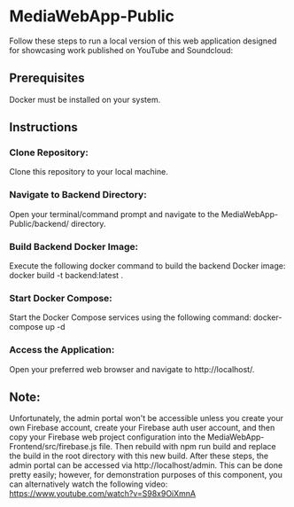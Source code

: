 # MediaWebApp-Public
Follow these steps to run a local version of this web application designed for showcasing work published on YouTube and Soundcloud:


## Prerequisites
Docker must be installed on your system.


## Instructions
### Clone Repository:
Clone this repository to your local machine.


### Navigate to Backend Directory:
Open your terminal/command prompt and navigate to the MediaWebApp-Public/backend/ directory.


### Build Backend Docker Image:
Execute the following docker command to build the backend Docker image:
docker build -t backend:latest .


### Start Docker Compose:
Start the Docker Compose services using the following command:
docker-compose up -d


### Access the Application:
Open your preferred web browser and navigate to http://localhost/.

## Note:
Unfortunately, the admin portal won't be accessible unless you create your own Firebase account, create your Firebase auth user account, and then copy your Firebase web project configuration into the MediaWebApp-Frontend/src/firebase.js file. Then rebuild with npm run build and replace the build in the root directory with this new build. After these steps, the admin portal can be accessed via http://localhost/admin. This can be done pretty easily; however, for demonstration purposes of this component, you can alternatively watch the following video: https://www.youtube.com/watch?v=S98x9OiXmnA
